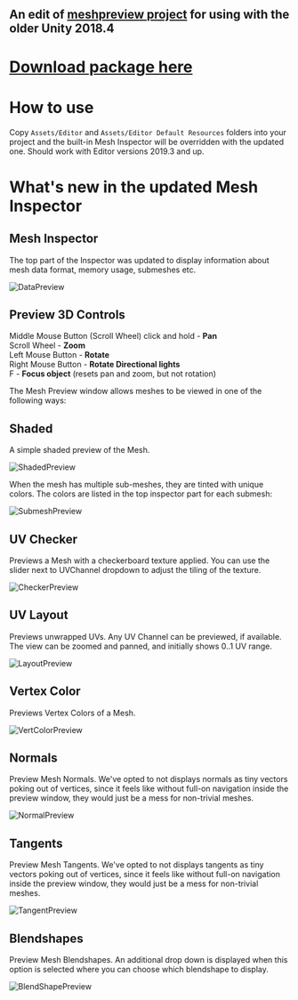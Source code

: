 ## An edit of [meshpreview project](https://github.com/AscendingMan/meshpreview) for using with the older Unity 2018.4
# [Download package here](../../releases/latest)  
  
  
# How to use

Copy `Assets/Editor` and `Assets/Editor Default Resources` folders into your project and the built-in Mesh Inspector will be overridden with the updated one. Should work with Editor versions 2019.3 and up.

# What's new in the updated Mesh Inspector
## Mesh Inspector
The top part of the Inspector was updated to display information about mesh data format, memory usage, submeshes etc.

![DataPreview]

## Preview 3D Controls
Middle Mouse Button (Scroll Wheel) click and hold - <b>Pan</b>  
Scroll Wheel - <b>Zoom</b>  
Left Mouse Button - <b>Rotate</b>  
Right Mouse Button - <b>Rotate Directional lights</b>  
F - <b>Focus object</b> (resets pan and zoom, but not rotation)  

The Mesh Preview window allows meshes to be viewed in one of the following ways:

## Shaded

A simple shaded preview of the Mesh.

![ShadedPreview]

When the mesh has multiple sub-meshes, they are tinted with unique colors. The colors are listed in the top inspector part for each submesh:

![SubmeshPreview]

## UV Checker

Previews a Mesh with a checkerboard texture applied. You can use the slider next to UVChannel dropdown to adjust the tiling of the texture.

![CheckerPreview]

## UV Layout

Previews unwrapped UVs. Any UV Channel can be previewed, if available. The view can be zoomed and panned, and initially shows 0..1 UV range.

![LayoutPreview]

## Vertex Color

Previews Vertex Colors of a Mesh.

![VertColorPreview]

## Normals

Preview Mesh Normals. We've opted to not displays normals as tiny vectors poking out of vertices, since it feels like without full-on navigation inside the preview window, they would just be a mess for non-trivial meshes.

![NormalPreview]

## Tangents

Preview Mesh Tangents. We've opted to not displays tangents as tiny vectors poking out of vertices, since it feels like without full-on navigation inside the preview window, they would just be a mess for non-trivial meshes.

![TangentPreview]  

## Blendshapes  

Preview Mesh Blendshapes. An additional drop down is displayed when this option is selected where you can choose which blendshape to display.

![BlendShapePreview]

[DataPreview]: https://i.imgur.com/WYDqCZ2.png
[ShadedPreview]: https://i.imgur.com/fqyTnQd.png
[SubmeshPreview]: https://i.imgur.com/0k6E7R3.png
[CheckerPreview]: https://i.imgur.com/IYIpUBT.png
[LayoutPreview]: https://i.imgur.com/bb1LfuP.png
[VertColorPreview]: https://i.imgur.com/2dwvYLX.png
[NormalPreview]: https://i.imgur.com/0bnRfFs.png
[TangentPreview]: https://i.imgur.com/G30W4LL.png
[BlendShapePreview]: https://i.imgur.com/hsT9XG3.png?1

